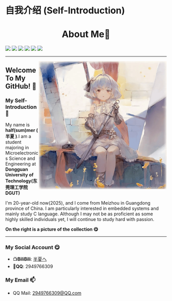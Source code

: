 # 自我介绍 (Self-Introduction)

<div align="center">
 <h1>About Me🎉</h1> 
</div>

 <img src="https://img.shields.io/badge/-老二次元了-40E0D0"> <img src="https://img.shields.io/badge/MCU-YYDS-40E0D0"> <img src="https://img.shields.io/badge/-Github-black?style=flat&logo=github"> <img src="https://img.shields.io/badge/-C语言-blue?style=flat&logo=C"> <img src="https://img.shields.io/badge/-Git-ee462c?style=flat&logo=git&logoColor=white"> <img src="https://img.shields.io/badge/-Linux-grean?style=flat&logo=Linux">
 
---

<img align="right" alt="GIF" src="./01.png" width="400"/>

## Welcome To My GitHub! 🧐



### My Self-Introduction 🏫

My name is **half(sum)mer ( 半夏 )**.I am a student majoring in Microelectronics Science and Engineering at **Dongguan University of Technology(东莞理工学院DGUT)**

I'm 20-year-old now(2025), and I come from Meizhou in Guangdong province of China. I am particularly interested in embedded systems and mainly study C language.  Although I may not be as proficient as some highly skilled individuals yet, I will continue to study hard with passion.

**On the right is a picture of the collection 😋**

---

### My Social Account :yum:

- :tv:**BiliBili**: [半夏へ](https://space.bilibili.com/399903838)
- :penguin:**QQ**: 2949766309

### My Email :mailbox: 

- QQ Mail: 2949766309@QQ.com
